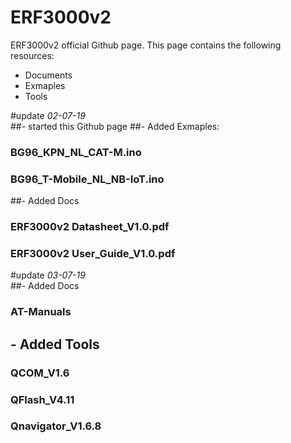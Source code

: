 # ERF3000v2
ERF3000v2 official Github page. 
This page contains the following resources: 
- Documents
- Exmaples
- Tools 

#update *02-07-19*  
##- started this Github page
##- Added Exmaples:
###    BG96_KPN_NL_CAT-M.ino
###    BG96_T-Mobile_NL_NB-IoT.ino
##- Added Docs 
###    ERF3000v2 Datasheet_V1.0.pdf 
###   ERF3000v2 User_Guide_V1.0.pdf
    
#update *03-07-19*   
##- Added Docs 
###    AT-Manuals
## - Added Tools
###    QCOM_V1.6
###    QFlash_V4.11
###    Qnavigator_V1.6.8


